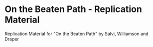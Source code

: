 # On the Beaten Path - Replication Material
Replication Material for "On the Beaten Path" by Salvi, Williamson and Draper
